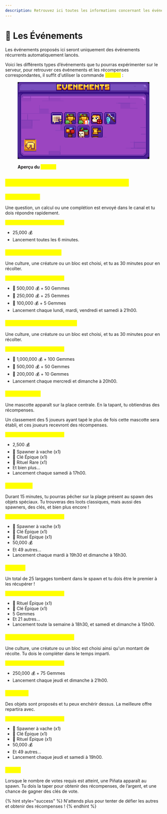 ```yaml
---
description: Retrouvez ici toutes les informations concernant les événements
---
```


# 🎪 Les Événements

Les événements proposés ici seront uniquement des événements récurrents automatiquement lancés.&#x20;

Voici les différents types d’événements que tu pourras expérimenter sur le serveur, pour retrouver ces événements et les récompenses correspondantes, il suffit d'utiliser la commande <mark style="color:yellow;">**`/events`**</mark> :&#x20;

<figure><img src="../.gitbook/assets/image (1) (1) (1).png" alt=""><figcaption><p><strong>Aperçu du </strong><mark style="color:yellow;"><strong><code>/events</code></strong></mark></p></figcaption></figure>

## <mark style="color:yellow;">**Quels sont les différents événements ?**</mark>

### <mark style="color:yellow;">Chat Réaction</mark>

Une question, un calcul ou une complétion est envoyé dans le canal et tu dois répondre rapidement. &#x20;

<mark style="color:yellow;">**Récompenses et Fréquence**</mark>

* 25,000 💰&#x20;
* Lancement toutes les 6 minutes.

### <mark style="color:yellow;">Tournoi de Farm (Solo)</mark>

Une culture, une créature ou un bloc est choisi, et tu as 30 minutes pour en récolter.

<mark style="color:yellow;">**Récompenses et Fréquence**</mark>

* 🥇 500,000 💰 + 50 Gemmes
* 🥈 250,000 💰 + 25 Gemmes
* 🥉 100,000 💰 + 5 Gemmes
* Lancement chaque lundi, mardi, vendredi et samedi à 21h00.

### <mark style="color:yellow;">Tournoi de Farm (Coopératif)</mark>

Une culture, une créature ou un bloc est choisi, et tu as 30 minutes pour en récolter.

<mark style="color:yellow;">**Récompenses et Fréquence**</mark>

* 🥇 1,000,000 💰 + 100 Gemmes
* 🥈 500,000 💰 + 50 Gemmes
* 🥉 200,000 💰 + 10 Gemmes
* Lancement chaque mercredi et dimanche à 20h00.

### <mark style="color:yellow;">**Mascotte folle**</mark>

Une mascotte apparaît sur la place centrale. En la tapant, tu obtiendras des récompenses.

Un classement des 5 joueurs ayant tapé le plus de fois cette mascotte sera établi, et ces joueurs recevront des récompenses.

<mark style="color:yellow;">**Récompenses et Fréquence**</mark>

* 2,500 💰
* 🐄 Spawner à vache (x1)
* 🔑 Clé Épique (x1)
* 📿 Rituel Rare (x1)
* Et bien plus...
* Lancement chaque samedi à 17h00.

### <mark style="color:yellow;">**Pêche folle**</mark>

Durant 15 minutes, tu pourras pêcher sur la plage présent au spawn des objets spéciaux. Tu trouveras des loots classiques, mais aussi des spawners, des clés, et bien plus encore !

<mark style="color:yellow;">**Récompenses et Fréquence**</mark>

* 🐄 Spawner à vache (x1)
* 🔑 Clé Épique (x1)
* 📿 Rituel Épique (x1)
* 50,000 💰
* Et 49 autres...
* Lancement chaque mardi à 19h30 et dimanche à 16h30.

### <mark style="color:yellow;">Largage</mark>

Un total de 25 largages tombent dans le spawn et tu dois être le premier à les récupérer !

<mark style="color:yellow;">**Récompenses et Fréquence**</mark>

* 📿 Rituel Épique (x1)
* 🔑 Clé Épique (x1)
* 5 Gemmes
* Et 21 autres...
* Lancement toute la semaine à 18h30, et samedi et dimanche à 15h00.

### <mark style="color:yellow;">Événement Communautaire</mark>

Une culture, une créature ou un bloc est choisi ainsi qu'un montant de récolte. Tu dois le compléter dans le temps imparti.

<mark style="color:yellow;">**Récompenses et Fréquence**</mark>

* 250,000 💰 + 75 Gemmes
* Lancement chaque jeudi et dimanche à 21h00.

### <mark style="color:yellow;">Enchères</mark>

Des objets sont proposés et tu peux enchérir dessus. La meilleure offre repartira avec.

<mark style="color:yellow;">**Récompenses et Fréquence**</mark>

* 🐄 Spawner à vache (x1)
* 🔑 Clé Épique (x1)
* 📿 Rituel Épique (x1)
* 50,000 💰
* Et 49 autres...
* Lancement chaque jeudi et samedi à 19h00.

### <mark style="color:yellow;">Pi</mark><mark style="color:yellow;">**ñata**</mark>

Lorsque le nombre de votes requis est atteint, une Piñata apparaît au spawn. Tu dois la taper pour obtenir des récompenses, de l’argent, et une chance de gagner des clés de vote.

{% hint style="success" %}
N'attends plus pour tenter de défier les autres et obtenir des récompenses !
{% endhint %}
